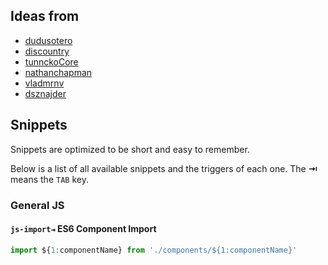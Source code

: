 ## Ideas from 

* [dudusotero](https://github.com/dudusotero/vscode-extension-react-snippets)
* [discountry](https://github.com/discountry/vscode-react-redux-react-router-snippets)
* [tunnckoCore](https://github.com/tunnckoCore/modern-javascript-snippets)
* [nathanchapman](https://github.com/nathanchapman/vscode-javascript-snippets)
* [vladmrnv](https://github.com/vladmrnv/ExpressSnippet)
* [dsznajder](https://github.com/dsznajder/vscode-es7-javascript-react-snippets)
## Snippets

Snippets are optimized to be short and easy to remember.

Below is a list of all available snippets and the triggers of each one. The **⇥** means the `TAB` key.

### General JS
#### `js-import⇥` ES6 Component Import
```javascript
import ${1:componentName} from './components/${1:componentName}'
```